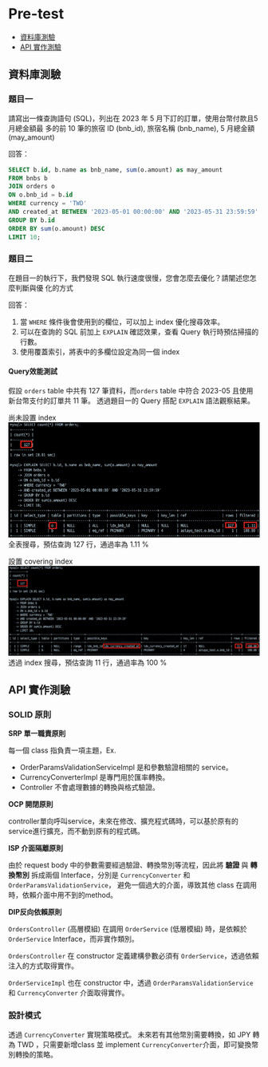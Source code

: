 # Pre-test
- [資料庫測驗](#資料庫測驗)
- [API 實作測驗](#api-實作測驗)
## 資料庫測驗

### 題目一
請寫出一條查詢語句 (SQL)，列出在 2023 年 5 月下訂的訂單，使用台幣付款且5月總金額最
多的前 10 筆的旅宿 ID (bnb_id), 旅宿名稱 (bnb_name), 5 月總金額 (may_amount)

回答：
```sql
SELECT b.id, b.name as bnb_name, sum(o.amount) as may_amount
FROM bnbs b
JOIN orders o
ON o.bnb_id = b.id
WHERE currency = 'TWD'
AND created_at BETWEEN '2023-05-01 00:00:00' AND '2023-05-31 23:59:59'
GROUP BY b.id
ORDER BY sum(o.amount) DESC
LIMIT 10;
```

### 題目二
在題目一的執行下，我們發現 SQL 執行速度很慢，您會怎麼去優化？請闡述您怎麼判斷與優
化的方式

回答：
1. 當 `WHERE` 條件後會使用到的欄位，可以加上 index 優化搜尋效率。
2. 可以在查詢的 SQL 前加上 `EXPLAIN` 確認效果，查看 Query 執行時預估掃描的行數。
3. 使用覆蓋索引，將表中的多欄位設定為同一個 index

#### Query效能測試

假設 `orders` table 中共有 127 筆資料，而`orders` table 中符合 2023-05 且使用新台幣支付的訂單共 11 筆。
透過題目一的 Query 搭配 `EXPLAIN` 語法觀察結果。

尚未設置 index
![non-index](https://github.com/joeyliao127/pre_test/blob/main/DB_test/non_index.jpg?raw=true)
全表搜尋，預估查詢 127 行，通過率為 1.11 %

設置 covering index
![covering index](https://github.com/joeyliao127/pre_test/blob/main/DB_test/Covering_index_test.jpg?raw=true)
透過 index 搜尋，預估查詢 11 行，通過率為 100 %

## API 實作測驗

### SOLID 原則

**SRP 單一職責原則**

每一個 class 指負責一項主題，Ex.
- OrderParamsValidationServiceImpl 是和參數驗證相關的 service。
- CurrencyConverterImpl 是專門用於匯率轉換。
- Controller 不會處理數據的轉換與格式驗證。

**OCP 開閉原則**

controller單向呼叫service，未來在修改、擴充程式碼時，可以基於原有的service進行擴充，而不動到原有的程式碼。

**ISP 介面隔離原則**

由於 request body 中的參數需要經過驗證、轉換幣別等流程，因此將 **驗證** 與 **轉換幣別** 拆成兩個 Interface，分別是 `CurrencyConverter` 和 `OrderParamsValidationService`， 避免一個過大的介面，導致其他 class 在調用時，依賴介面中用不到的method。

**DIP反向依賴原則**

`OrdersController` (高層模組) 在調用 `OrderService` (低層模組) 時，是依賴於 `OrderService` Interface，而非實作類別。

`OrdersController` 在 constructor 定義建構參數必須有 `OrderService`，透過依賴注入的方式取得實作。

`OrderServiceImpl` 也在 constructor 中，透過 `OrderParamsValidationService` 和 `CurrencyConverter` 介面取得實作。

### 設計模式
透過 `CurrencyConverter` 實現策略模式。
未來若有其他幣別需要轉換，如 JPY 轉為 TWD ，只需要新增class 並 implement `CurrencyConverter`介面，即可變換幣別轉換的策略。 











